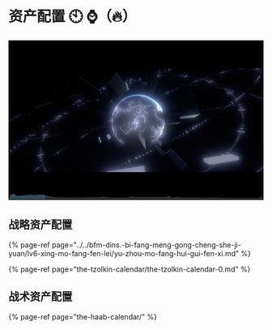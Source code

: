 # 资产配置 🕙 ⌚️（🔥）

![](../../.gitbook/assets/ping-mu-kuai-zhao-20210615-xia-wu-6.43.09.png)

## 战略资产配置

{% page-ref page="../../bfm-dins.-bi-fang-meng-gong-cheng-she-ji-yuan/lv6-xing-mo-fang-fen-lei/yu-zhou-mo-fang-hui-gui-fen-xi.md" %}

{% page-ref page="the-tzolkin-calendar/the-tzolkin-calendar-0.md" %}

## 战术资产配置

{% page-ref page="the-haab-calendar/" %}

